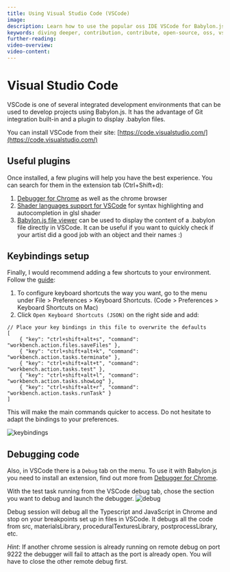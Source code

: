 ```yaml
---
title: Using Visual Studio Code (VSCode)
image:
description: Learn how to use the popular oss IDE VSCode for Babylon.js development.
keywords: diving deeper, contribution, contribute, open-source, oss, vscode, ide, develop
further-reading:
video-overview:
video-content:
---
```


# Visual Studio Code

VSCode is one of several integrated development environments that can be used to develop projects using Babylon.js. It has the advantage of Git integration built-in and a plugin to display .babylon files.

You can install VSCode from their site: [https://code.visualstudio.com/](https://code.visualstudio.com/)

## Useful plugins

Once installed, a few plugins will help you have the best experience. You can search for them in the extension tab (Ctrl+Shift+d):

1. [Debugger for Chrome](https://marketplace.visualstudio.com/items?itemName=msjsdiag.debugger-for-chrome) as well as the chrome browser
2. [Shader languages support for VSCode](https://marketplace.visualstudio.com/items?itemName=slevesque.shader) for syntax highlighting and autocompletion in glsl shader
3. [Babylon.js file viewer](https://marketplace.visualstudio.com/items?itemName=julianchen.babylon-js-viewer) can be used to display the content of a .babylon file directly in VSCode. It can be useful if you want to quickly check if your artist did a good job with an object and their names :)

## Keybindings setup

Finally, I would recommend adding a few shortcuts to your environment. Follow the [guide](https://code.visualstudio.com/docs/getstarted/keybindings#_custom-keybindings-for-refactorings):

1.  To configure keyboard shortcuts the way you want, go to the menu under File > Preferences > Keyboard Shortcuts. (Code > Preferences > Keyboard Shortcuts on Mac)
2.  Click ```Open Keyboard Shortcuts (JSON)``` on the right side and add:

```
// Place your key bindings in this file to overwrite the defaults
[
    { "key": "ctrl+shift+alt+s", "command": "workbench.action.files.saveFiles" },
    { "key": "ctrl+shift+alt+k", "command": "workbench.action.tasks.terminate" },
    { "key": "ctrl+shift+alt+t", "command": "workbench.action.tasks.test" },
    { "key": "ctrl+shift+alt+l", "command": "workbench.action.tasks.showLog" },
    { "key": "ctrl+shift+alt+r", "command": "workbench.action.tasks.runTask" }
]
```

This will make the main commands quicker to access. Do not hesitate to adapt the bindings to your preferences.

![keybindings](/img/how_to/howToStart/keybindings.png)

## Debugging code

Also, in VSCode there is a `Debug` tab on the menu. To use it with Babylon.js you need to install an extension, find out more from [Debugger for Chrome](https://code.visualstudio.com/blogs/2016/02/23/introducing-chrome-debugger-for-vs-code).

With the test task running from the VSCode debug tab, chose the section you want to debug and launch the debugger.
![debug](/img/how_to/howToStart/debug.png)

Debug session will debug all the Typescript and JavaScript in Chrome and stop on your breakpoints set up in files in VSCode. It debugs all the code from src, materialsLibrary, proceduralTexturesLibrary, postprocessLibrary, etc.

_Hint_: If another chrome session is already running on remote debug on port 9222 the debugger will fail to attach as the port is already open. You will have to close the other remote debug first.
